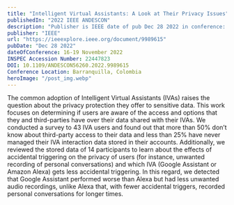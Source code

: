 ```yaml
---
title: "Intelligent Virtual Assistants: A Look at Their Privacy Issues"
publishedIn: "2022 IEEE ANDESCON"
description: "Publisher is IEEE date of pub Dec 28 2022 in conference: 2022 IEEE ANDESCON date: 16-19 November 2022"
publisher: "IEEE"
url: "https://ieeexplore.ieee.org/document/9989615"
pubDate: "Dec 28 2022"
dateOfConference: 16-19 November 2022
INSPEC Accession Number: 22447823
DOI: 10.1109/ANDESCON56260.2022.9989615
Conference Location: Barranquilla, Colombia
heroImage: "/post_img.webp"
---
```


The common adoption of Intelligent Virtual Assistants (IVAs) raises the question about the privacy protection they offer to sensitive data. This work focuses on determining if users are aware of the access and options that they and third-parties have over their data shared with their IVAs. We conducted a survey to 43 IVA users and found out that more than 50% don’t know about third-party access to their data and less than 25% have never managed their IVA interaction data stored in their accounts. Additionally, we reviewed the stored data of 14 participants to learn about the effects of accidental triggering on the privacy of users (for instance, unwanted recording of personal conversations) and which IVA (Google Assistant or Amazon Alexa) gets less accidental triggering. In this regard, we detected that Google Assistant performed worse than Alexa but had less unwanted audio recordings, unlike Alexa that, with fewer accidental triggers, recorded personal conversations for longer times.
